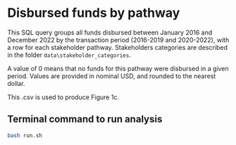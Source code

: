 # Disbursed funds by pathway
This SQL query groups all funds disbursed between January 2016 and December 2022 by the transaction period (2016-2019 and 2020-2022), with a row for each stakeholder pathway. Stakeholders categories are described in the folder `data\stakeholder_categories`. 

A value of 0 means that no funds for this pathway were disbursed in a given period. Values are provided in nominal USD, and rounded to the nearest dollar.

This .csv is used to produce Figure 1c.
## Terminal command to run analysis
```bash
bash run.sh
```
